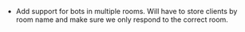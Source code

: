 * Add support for bots in multiple rooms. Will have to store clients by room name and make sure we only respond to the correct room.